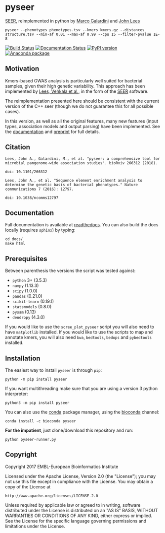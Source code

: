 pyseer
======

[SEER](https://github.com/johnlees/seer), reimplemented in python by
[Marco Galardini](https://github.com/mgalardini) and [John Lees](https://github.com/johnlees)

    pyseer --phenotypes phenotypes.tsv --kmers kmers.gz --distances structure.tsv --min-af 0.01 --max-af 0.99 --cpu 15 --filter-pvalue 1E-8

[![Build Status](https://travis-ci.org/mgalardini/pyseer.svg?branch=master)](https://travis-ci.org/mgalardini/pyseer)
[![Documentation Status](https://readthedocs.org/projects/pyseer/badge/?version=master)](http://pyseer.readthedocs.io/)
[![PyPI version](https://badge.fury.io/py/pyseer.svg)](https://badge.fury.io/py/pyseer)
[![Anaconda package](https://anaconda.org/bioconda/pyseer/badges/version.svg)](https://anaconda.org/bioconda/pyseer/badges/version.svg)

Motivation
----------

Kmers-based GWAS analysis is particularly well suited for bacterial samples,
given their high genetic variability. This approach has been
implemented by [Lees, Vehkala et al.](https://www.nature.com/articles/ncomms12797),
in the form of the [SEER](https://github.com/johnlees/seer) software.

The reimplementation presented here should be consistent with the
current version of the C++ seer (though we do not guarantee this for all
possible cases).

In this version, as well as all the original features, many new features (input types,
association models and output parsing) have been implemented. See the
[documentation](http://pyseer.readthedocs.io/) and
[preprint](https://www.biorxiv.org/content/early/2018/02/15/266312) for full details.

Citation
--------

``Lees, John A., Galardini, M., et al. "pyseer: a comprehensive tool for microbial
pangenome-wide association studies". bioRxiv 266312 (2018).``

``doi: 10.1101/266312``

``Lees, John A., et al. "Sequence element enrichment analysis to determine
the genetic basis of bacterial phenotypes." Nature communications 7 (2016): 12797.``

``doi: 10.1038/ncomms12797``

Documentation
--------------------

Full documentation is available at [readthedocs](http://pyseer.readthedocs.io/).
You can also build the docs locally (requires `sphinx`) by typing:

    cd docs/
    make html

Prerequisites
-------------

Between parenthesis the versions the script was tested against:

* `python` 3+ (3.5.3)
* `numpy` (1.13.3)
* `scipy` (1.0.0)
* `pandas` (0.21.0)
* `scikit-learn` (0.19.1)
* `statsmodels` (0.8.0)
* `pysam` (0.13)
* `dendropy` (4.3.0)

If you would like to use the `scree_plot_pyseer` script you will also need to have
`matplotlib` installed.
If you would like to use the scripts to map and annotate kmers, you will also need
`bwa`, `bedtools`,
`bedops` and `pybedtools` installed.

Installation
------------

The easiest way to install `pyseer` is through `pip`:

    python -m pip install pyseer

If you want multithreading make sure that you are using a version 3 python interpreter:

    python3 -m pip install pyseer

You can also use the [conda](https://conda.io/docs/) package manager, using the [bioconda](https://bioconda.github.io/) channel:

    conda install -c bioconda pyseer

**For the impatient**, just clone/download this repository and run:

    python pyseer-runner.py

Copyright
---------

Copyright 2017 EMBL-European Bioinformatics Institute

Licensed under the Apache License, Version 2.0 (the "License");
you may not use this file except in compliance with the License.
You may obtain a copy of the License at

    http://www.apache.org/licenses/LICENSE-2.0

Unless required by applicable law or agreed to in writing, software
distributed under the License is distributed on an "AS IS" BASIS,
WITHOUT WARRANTIES OR CONDITIONS OF ANY KIND, either express or implied.
See the License for the specific language governing permissions and
limitations under the License.

